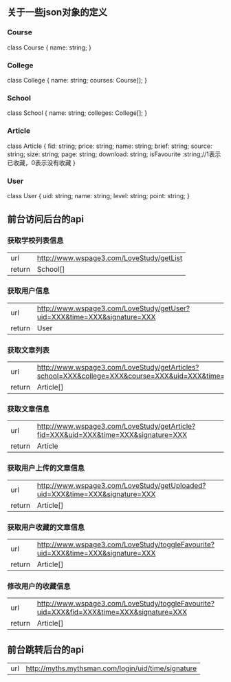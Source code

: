 ## 关于一些json对象的定义

### Course
class Course {
    name: string;
}

### College
class College {
    name: string;
    courses: Course[];
}

### School
class School {
    name: string;
    colleges: College[];
}

### Article
class Article {
    fid: string;
    price: string;
    name: string;
    brief: string;
    source: string;
    size: string;
    page: string;
    download: string;
    isFavourite :string;//1表示已收藏，0表示没有收藏
}

### User
class User {
    uid: string;
    name: string;
    level: string;
    point: string;
}

## 前台访问后台的api

### 获取学校列表信息

|||
|-|-|
|url|http://www.wspage3.com/LoveStudy/getList|
|return|School[]|

### 获取用户信息
|||
|-|-|
|url|http://www.wspage3.com/LoveStudy/getUser?uid=XXX&time=XXX&signature=XXX|
|return|User|

### 获取文章列表
|||
|-|-|
|url|http://www.wspage3.com/LoveStudy/getArticles?school=XXX&college=XXX&course=XXX&uid=XXX&time=XXX&signature=XXX|
|return|Article[]|

### 获取文章信息
|||
|-|-|
|url|http://www.wspage3.com/LoveStudy/getArticle?fid=XXX&uid=XXX&time=XXX&signature=XXX|
|return|Article|

### 获取用户上传的文章信息
|||
|-|-|
|url|http://www.wspage3.com/LoveStudy/getUploaded?uid=XXX&time=XXX&signature=XXX|
|return|Article[]|

### 获取用户收藏的文章信息

|||
|-|-|
|url|http://www.wspage3.com/LoveStudy/toggleFavourite?uid=XXX&time=XXX&signature=XXX|
|return|Article[]|

### 修改用户的收藏信息

|||
|-|-|
|url|http://www.wspage3.com/LoveStudy/toggleFavourite?uid=XXX&fid=XXX&time=XXX&signature=XXX|
|return|Article[]|

## 前台跳转后台的api

|||
|-|-|
|url|http://myths.mythsman.com/login/uid/time/signature|
